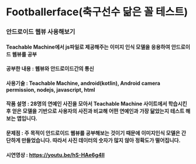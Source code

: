 # Footballerface(축구선수 닮은 꼴 테스트)
### 안드로이드 웹뷰 사용해보기

#### Teachable Machine에서 js파일로 제공해주는 이미지 인식 모델을 응용하여 안드로이드 웹뷰를 공부

#### 공부한 내용 : 웹뷰와 안드로이드간의 통신

#### 사용기술 : Teachable Machine, android(kotlin), Android camera permission, nodejs, javascript, html

#### 작품 설명 : 28명의 연예인 사진을 모아서 Teachable Machine 사이트에서 학습시킨후 얻은 모델을 기반으로 사용자의 사진과 비교해 어떤 연예인과 가장 닮았는지 테스트 해보는 앱입니다.

#### 문제점 : 주 목적이 안드로이드 웹뷰를 공부해보는 것이기 때문에 이미지인식 모델은 간단하게 만들었습니다. 따라서 사진 데이터의 숫자가 많지 않아 정확도가 떨어집니다. 
 
 
#### 시연영상 : https://youtu.be/hS-HAe6g4II
